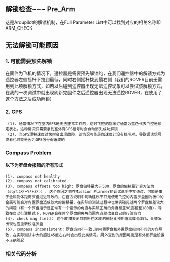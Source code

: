 ## 解锁检查~~~ Pre_Arm
这是Ardupilot的解锁机制，在Full Parameter List中可以找到对应的相关名称即 ARM_CHECK
## 无法解锁可能原因
### 1. 可能需要预先解锁
在固件为飞机的情况下，遥控器是需要预先解锁的，在我们遥控器中的解锁方式为遥控器左侧摇杆下拉到最低，同时右侧摇杆拨到最右侧（我们的ROVER目前无需用到此项解锁方式，如若以后碰到遥控器出现无法遥控现象可以尝试该解锁方式，在我的一次调试中就出现刷新完固件之后遥控器出现无法遥控ROVER，在使用了这个方法之后成功解锁）
### 2. GPS
     (1). 通常情况下在室内GPS是无法正常工作的，这时飞控的指示灯通常为蓝色代表飞控是锁定状态，这种情况只需要拿到室外有GPS信号时会自动消失成功解锁 
     (2). 当GPS漂移速度过快时会出现故障，该情况可能是加速度计没有校准对，导致误读信号或者也可能是因为GPS信号弱造成的
### Compass Problem
#### 以下为罗盘会报错的所有形式
    (1). compass not healthy
    (2). compass not calibrated
    (3). compass offsets too high: 罗盘偏移量大于500，罗盘的偏移量计算方法为（sqrt(X²+Y²+Z²)）. 这个原因之前在Mission Planner的调试说明中写道过，可能是由于金属物体距离罗盘过近导致的，在官方说明中明确建议不只是使用飞控的内置罗盘因为板中的金属可能会对内置罗盘造成较大的偏移量，在实际的测试过程中也确实碰见过两个罗盘相差较大的问题（有一个罗盘指示是正常有一个指示的角度与实际正确的角度相差90度甚至180度），导致在自动行驶模式下，ROVER会在两个罗盘的夹角范围内连续改变自己的行驶方向
    (4). check mag field： 这个故障表示目前所在区域的磁场比预期值高或低35%，此情况出现也应重新校准罗盘
    (5). compass inconsistent：罗盘方向不一致,即内置罗盘和外置罗盘指向不同的方向导致，在实际测试中大约超过45度左右时会出现此类情况。另外查到的原因可能是有外部罗盘设置不正确引起
    
### 相关代码分析
